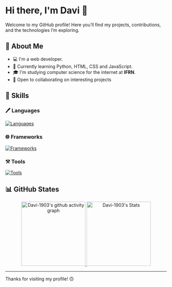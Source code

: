 # Hi there, I'm Davi 👋

Welcome to my GitHub profile!  Here you’ll find my projects, contributions, and the technologies I’m exploring.

## 🔭 About Me

- 💻 I'm a web developer.
- 🌱 Currently learning Python, HTML, CSS and JavaScript.
- 🎓 I'm studying computer science for the internet at **IFRN**.
- 🤝 Open to collaborating on interesting projects

## 🚀 Skills

### 🖊️ Languages

[![Languages](https://skillicons.dev/icons?i=python,html,css,javascript,nodejs,mysql,sqlite,markdown)](https://skillicons.dev)

### 🌐 Frameworks

[![Frameworks](https://skillicons.dev/icons?i=flask,react)](https://skillicons.dev)

### ⚒️ Tools

[![Tools](https://skillicons.dev/icons?i=git,figma,vscode,vite)](https://skillicons.dev)

## 📊 GitHub States

<p align="center">
    <a href="https://github.com/Davi-1903">
        <img height="200rem" src="https://github-readme-activity-graph.vercel.app/graph?username=Davi-1903&theme=react" alt="Davi-1903's github activity graph"/>
        <img height="200rem" src="https://github-readme-stats.vercel.app/api?username=Davi-1903&theme=react&show_icons=true&hide_border=false&count_private=true" alt="Davi-1903's Stats"/>
    </a>
</p>

---

Thanks for visiting my profile! 🙃

<!---
Davi-1903/Davi-1903 is a ✨ special ✨ repository because its `README.md` (this file) appears on your GitHub profile.
You can click the Preview link to take a look at your changes.
--->

